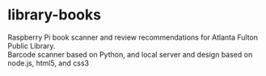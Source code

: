 # library-books
Raspberry Pi book scanner and review recommendations for Atlanta Fulton Public Library.
<br>
Barcode scanner based on Python, and local server and design based on node.js, html5, and css3
